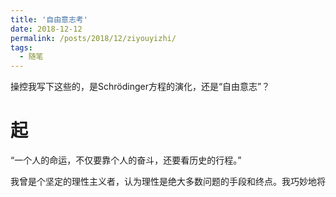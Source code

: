 ```yaml
---
title: '自由意志考'
date: 2018-12-12
permalink: /posts/2018/12/ziyouyizhi/
tags:
  - 随笔
---
```


操控我写下这些的，是Schrödinger方程的演化，还是“自由意志”？

# 起

“一个人的命运，不仅要靠个人的奋斗，还要看历史的行程。”

我曾是个坚定的理性主义者，认为理性是绝大多数问题的手段和终点。我巧妙地将